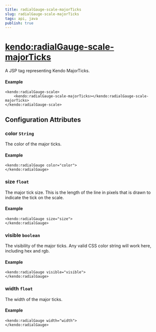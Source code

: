 ```yaml
---
title: radialGauge-scale-majorTicks
slug: radialGauge-scale-majorTicks
tags: api, java
publish: true
---
```


# <kendo:radialGauge-scale-majorTicks>
A JSP tag representing Kendo MajorTicks.

#### Example
    <kendo:radialGauge-scale>
        <kendo:radialGauge-scale-majorTicks></kendo:radialGauge-scale-majorTicks>
    </kendo:radialGauge-scale>


## Configuration Attributes


### color `String`

The color of the major ticks.

#### Example
    <kendo:radialGauge color="color">
    </kendo:radialGauge>



### size `float`

The major tick size.
This is the length of the line in pixels that is drawn to indicate the tick on the scale.

#### Example
    <kendo:radialGauge size="size">
    </kendo:radialGauge>



### visible `boolean`

The visibility of the major ticks.
Any valid CSS color string will work here, including hex and rgb.

#### Example
    <kendo:radialGauge visible="visible">
    </kendo:radialGauge>



### width `float`

The width of the major ticks.

#### Example
    <kendo:radialGauge width="width">
    </kendo:radialGauge>


